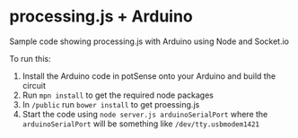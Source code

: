 # processing.js + Arduino
Sample code showing processing.js with Arduino using Node and Socket.io

To run this:

1) Install the Arduino code in potSense onto your Arduino and build the circuit
2) Run `mpn install` to get the required node packages
3) In `/public` run `bower install` to get proessing.js
4) Start the code using `node server.js arduinoSerialPort` where the `arduinoSerialPort` will be something like `/dev/tty.usbmodem1421`


